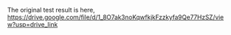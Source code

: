 The original test result is here,
https://drive.google.com/file/d/1_8O7ak3noKqwfkjkFzzkyfa9Qe77HzSZ/view?usp=drive_link
